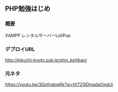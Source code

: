 ## PHP勉強はじめ

### 概要
XAMPP
レンタルサーバーLoliPop

### デプロイURL
http://kikuchi-kyoto.sub.jp/shin_keijiban/

### 元ネタ
https://youtu.be/3QxtIrakwKk?si=tV72SlDmadaOpgUi
